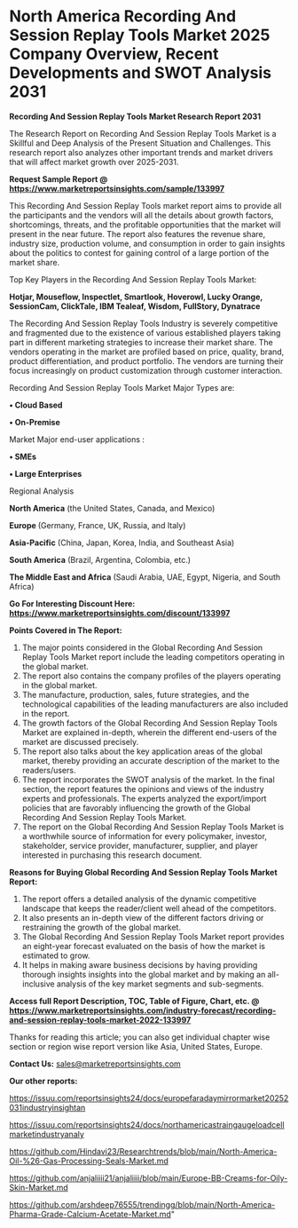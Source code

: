 # North America Recording And Session Replay Tools Market 2025 Company Overview, Recent Developments and SWOT Analysis 2031

<strong>Recording And Session Replay Tools Market Research Report 2031</strong>

The Research Report on Recording And Session Replay Tools Market is a Skillful and Deep Analysis of the Present Situation and Challenges. This research report also analyzes other important trends and market drivers that will affect market growth over 2025-2031.

<strong>Request Sample Report @ <a href=https://www.marketreportsinsights.com/sample/133997>https://www.marketreportsinsights.com/sample/133997</a></strong>

This Recording And Session Replay Tools market report aims to provide all the participants and the vendors will all the details about growth factors, shortcomings, threats, and the profitable opportunities that the market will present in the near future. The report also features the revenue share, industry size, production volume, and consumption in order to gain insights about the politics to contest for gaining control of a large portion of the market share.

Top Key Players in the Recording And Session Replay Tools Market:

<strong>Hotjar, Mouseflow, Inspectlet, Smartlook, Hoverowl, Lucky Orange, SessionCam, ClickTale, IBM Tealeaf, Wisdom, FullStory, Dynatrace</strong>

The Recording And Session Replay Tools Industry is severely competitive and fragmented due to the existence of various established players taking part in different marketing strategies to increase their market share. The vendors operating in the market are profiled based on price, quality, brand, product differentiation, and product portfolio. The vendors are turning their focus increasingly on product customization through customer interaction.

Recording And Session Replay Tools Market Major Types are:

<strong>• Cloud Based

• On-Premise</strong>

Market Major end-user applications :

<strong>• SMEs

• Large Enterprises</strong>

Regional Analysis

</u><strong><b>North America</b></strong> (the United States, Canada, and Mexico)

<strong><b>Europe </b></strong>(Germany, France, UK, Russia, and Italy)

<strong><b>Asia-Pacific</b></strong> (China, Japan, Korea, India, and Southeast Asia)

<strong><b>South America</b></strong> (Brazil, Argentina, Colombia, etc.)

<strong><b>The Middle East and Africa</b></strong> (Saudi Arabia, UAE, Egypt, Nigeria, and South Africa)

<strong>Go For Interesting Discount Here: <a href=https://www.marketreportsinsights.com/discount/133997>https://www.marketreportsinsights.com/discount/133997</a></strong>

<strong>Points Covered in The Report:</strong>
<ol>
  <li>The major points considered in the Global Recording And Session Replay Tools Market report include the leading competitors operating in the global market.</li>
  <li>The report also contains the company profiles of the players operating in the global market.</li>
  <li>The manufacture, production, sales, future strategies, and the technological capabilities of the leading manufacturers are also included in the report.</li>
  <li>The growth factors of the Global Recording And Session Replay Tools Market are explained in-depth, wherein the different end-users of the market are discussed precisely.</li>
  <li>The report also talks about the key application areas of the global market, thereby providing an accurate description of the market to the readers/users.</li>
  <li>The report incorporates the SWOT analysis of the market. In the final section, the report features the opinions and views of the industry experts and professionals. The experts analyzed the export/import policies that are favorably influencing the growth of the Global Recording And Session Replay Tools Market.</li>
  <li>The report on the Global Recording And Session Replay Tools Market is a worthwhile source of information for every policymaker, investor, stakeholder, service provider, manufacturer, supplier, and player interested in purchasing this research document.</li>
</ol>
<strong>Reasons for Buying Global Recording And Session Replay Tools Market Report:</strong>

<ol>
  <li>The report offers a detailed analysis of the dynamic competitive landscape that keeps the reader/client well ahead of the competitors.</li>
  <li>It also presents an in-depth view of the different factors driving or restraining the growth of the global market.</li>
  <li>The Global Recording And Session Replay Tools Market report provides an eight-year forecast evaluated on the basis of how the market is estimated to grow.</li>
  <li>It helps in making aware business decisions by having providing thorough insights insights into the global market and by making an all-inclusive analysis of the key market segments and sub-segments.</li>
</ol>
<strong>Access full Report Description, TOC, Table of Figure, Chart, etc. @ <a href=https://www.marketreportsinsights.com/industry-forecast/recording-and-session-replay-tools-market-2022-133997>https://www.marketreportsinsights.com/industry-forecast/recording-and-session-replay-tools-market-2022-133997</a></strong>


Thanks for reading this article; you can also get individual chapter wise section or region wise report version like Asia, United States, Europe.

<strong>Contact Us:</strong>
sales@marketreportsinsights.com

<strong>Our other reports:</strong>

<a href=https://issuu.com/reportsinsights24/docs/europefaradaymirrormarket20252031industryinsightan>https://issuu.com/reportsinsights24/docs/europefaradaymirrormarket20252031industryinsightan</a>

<a href=https://issuu.com/reportsinsights24/docs/northamericastraingaugeloadcellmarketindustryanaly>https://issuu.com/reportsinsights24/docs/northamericastraingaugeloadcellmarketindustryanaly</a>

<a href=https://github.com/Hindavi23/Researchtrends/blob/main/North-America-Oil-%26-Gas-Processing-Seals-Market.md>https://github.com/Hindavi23/Researchtrends/blob/main/North-America-Oil-%26-Gas-Processing-Seals-Market.md</a>

<a href=https://github.com/anjaliiii21/anjaliiii/blob/main/Europe-BB-Creams-for-Oily-Skin-Market.md>https://github.com/anjaliiii21/anjaliiii/blob/main/Europe-BB-Creams-for-Oily-Skin-Market.md</a>

<a href=https://github.com/arshdeep76555/trendingg/blob/main/North-America-Pharma-Grade-Calcium-Acetate-Market.md>https://github.com/arshdeep76555/trendingg/blob/main/North-America-Pharma-Grade-Calcium-Acetate-Market.md</a>"
  
